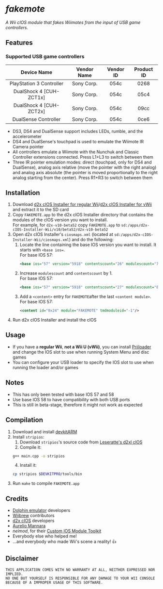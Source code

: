 # *_fakemote_*
_A Wii cIOS module that fakes Wiimotes from the input of USB game controllers._

## Features

### Supported USB game controllers
|       Device Name        | Vendor Name | Vendor ID | Product ID |
|:------------------------:|:-----------:|:---------:|:----------:|
| PlayStation 3 Controller | Sony Corp.  |   054c    |    0268    |
| DualShock 4 [CUH-ZCT1x]  | Sony Corp.  |   054c    |    05c4    |
| DualShock 4 [CUH-ZCT2x]  | Sony Corp.  |   054c    |    09cc    |
|   DualSense Controller   | Sony Corp.  |   054c    |    0ce6    |

- DS3, DS4 and DualSense support includes LEDs, rumble, and the accelerometer
- DS4 and DualSense's touchpad is used to emulate the Wiimote IR Camera pointer
- All controllers emulate a Wiimote with the Nunchuk and Classic Controller extensions connected. Press L1+L3 to switch between them
- Three IR pointer emulation modes: direct (touchpad, only for DS4 and DualSense), analog axis relative (move the pointer with the right analog) and analog axis absolute (the pointer is moved proportionally to the right analog starting from the center). Press R1+R3 to switch between them

## Installation
1) Download [d2x cIOS Installer for regular Wii](https://wii.guide/cios.html)/[d2x cIOS Installer for vWii](https://wiiu.hacks.guide/#/vwii-modding) and extract it to the SD card
2) Copy `FAKEMOTE.app` to the d2x cIOS Installer directory that contains the modules of the cIOS version you want to install.  
   For example, for `d2x-v10-beta52` copy `FAKEMOTE.app` to `sd:/apps/d2x-cIOS-Installer-Wii/v10/beta52/d2x-v10-beta52`
3) Open d2x cIOS Installer's `ciosmaps.xml` (located at `sd:/apps/d2x-cIOS-Installer-Wii/ciosmaps.xml`) and do the following:
   1) Locate the line containing the base IOS version you want to install. It starts with `<base ios=`.  
      For base IOS 57:
      ```xml
      <base ios="57" version="5918" contentscount="26" modulescount="7">
      ```
   3) Increase `modulescount` and `contentscount` by 1.  
      For base IOS 57:
      ```xml
      <base ios="57" version="5918" contentscount="27" modulescount="8">
      ```
   3) Add a `<content>` entry for `FAKEMOTE`after the last `<content module>`.  
      For base IOS 57:
      ```xml
      <content id="0x24" module="FAKEMOTE" tmdmoduleid="-1"/>
      ```
4) Run d2x cIOS Installer and install the cIOS

## Usage
- If you have a **regular Wii**, **not a Wii U (vWii)**, you can install [Priiloader](https://wii.guide/priiloader.html) and change the IOS slot to use when running System Menu and disc games
- You can configure your USB loader to specify the IOS slot to use when running the loader and/or games

## Notes
- This has only been tested with base IOS 57 and 58
- Use base IOS 58 to have compatibility with both USB ports
- This is still in beta-stage, therefore it might not work as expected

## Compilation
1) Download and install [devkitARM](https://devkitpro.org/wiki/Getting_Started)
2) Install `stripios`:
   1) Download `stripios`'s source code from [Leseratte's d2xl cIOS](https://github.com/Leseratte10/d2xl-cios/tree/master/stripios)
   2) Compile it:
   ```bash
   g++ main.cpp -o stripios
   ```
   4) Install it:
   ```bash
   cp stripios $DEVKITPRO/tools/bin
   ```
3) Run `make` to compile `FAKEMOTE.app`

## Credits
- [Dolphin emulator](https://dolphin-emu.org/) developers
- [Wiibrew](https://wiibrew.org/) contributors
- [d2x cIOS](https://github.com/davebaol/d2x-cios) developers
- [Aurelio Mannara](https://twitter.com/AurelioMannara/)
- _neimod_, for their [Custom IOS Module Toolkit](http://wiibrew.org/wiki/Custom_IOS_Module_Toolkit)
- Everybody else who helped me!
- ...and everybody who made Wii's scene a reality! 👍

## Disclaimer
````
THIS APPLICATION COMES WITH NO WARRANTY AT ALL, NEITHER EXPRESSED NOR IMPLIED.
NO ONE BUT YOURSELF IS RESPONSIBLE FOR ANY DAMAGE TO YOUR WII CONSOLE BECAUSE OF A IMPROPER USAGE OF THIS SOFTWARE.
````
